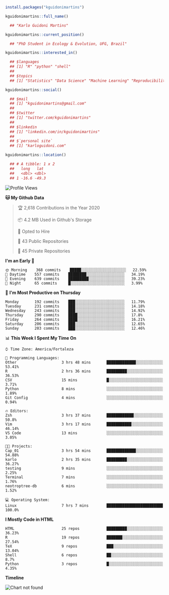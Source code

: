 ```r
install.packages("kguidonimartins")

kguidonimartins::full_name()

  ## "Karlo Guidoni Martins"

kguidonimartins::current_position()

  ## "PhD Student in Ecology & Evolution, UFG, Brazil"

kguidonimartins::interested_in()

  ## $languages
  ## [1] "R" "python" "shell" 
  ##
  ## $topics
  ## [1] "Statistics" "Data Science" "Machine Learning" "Reproducibility"

kguidonimartins::social()

  ## $mail
  ## [1] "kguidonimartins@gmail.com"
  ## 
  ## $twitter
  ## [1] "twitter.com/kguidonimartins"
  ## 
  ## $linkedin
  ## [1] "linkedin.com/in/kguidonimartins"
  ## 
  ## $`personal site`
  ## [1] "karloguidoni.com"

kguidonimartins::location()

  ## # A tibble: 1 x 2
  ##   long   lat
  ##   <dbl> <dbl>
  ## 1 -16.6 -49.3
```

<!--START_SECTION:waka-->
![Profile Views](http://img.shields.io/badge/Profile%20Views-1-blue)

**🐱 My Github Data** 

> 🏆 2,618 Contributions in the Year 2020
 > 
> 📦 4.2 MB Used in Github's Storage 
 > 
> 💼 Opted to Hire
 > 
> 📜 43 Public Repositories
 > 
> 🔑 45 Private Repositories 

**I'm an Early 🐤** 

```text
🌞 Morning    368 commits    █████░░░░░░░░░░░░░░░░░░░░   22.59% 
🌆 Daytime    557 commits    ████████░░░░░░░░░░░░░░░░░   34.19% 
🌃 Evening    639 commits    █████████░░░░░░░░░░░░░░░░   39.23% 
🌙 Night      65 commits     █░░░░░░░░░░░░░░░░░░░░░░░░   3.99%

```
📅 **I'm Most Productive on Thursday** 

```text
Monday       192 commits    ███░░░░░░░░░░░░░░░░░░░░░░   11.79% 
Tuesday      231 commits    ███░░░░░░░░░░░░░░░░░░░░░░   14.18% 
Wednesday    243 commits    ███░░░░░░░░░░░░░░░░░░░░░░   14.92% 
Thursday     290 commits    ████░░░░░░░░░░░░░░░░░░░░░   17.8% 
Friday       264 commits    ████░░░░░░░░░░░░░░░░░░░░░   16.21% 
Saturday     206 commits    ███░░░░░░░░░░░░░░░░░░░░░░   12.65% 
Sunday       203 commits    ███░░░░░░░░░░░░░░░░░░░░░░   12.46%

```


📊 **This Week I Spent My Time On** 

```text
⌚︎ Time Zone: America/Fortaleza

💬 Programming Languages: 
Other                    3 hrs 48 mins       █████████████░░░░░░░░░░░░   53.41% 
R                        2 hrs 36 mins       █████████░░░░░░░░░░░░░░░░   36.53% 
CSV                      15 mins             █░░░░░░░░░░░░░░░░░░░░░░░░   3.71% 
Python                   8 mins              ░░░░░░░░░░░░░░░░░░░░░░░░░   1.89% 
Git Config               4 mins              ░░░░░░░░░░░░░░░░░░░░░░░░░   0.94%

🔥 Editors: 
Zsh                      3 hrs 37 mins       ████████████░░░░░░░░░░░░░   50.8% 
Vim                      3 hrs 17 mins       ███████████░░░░░░░░░░░░░░   46.14% 
VS Code                  13 mins             ░░░░░░░░░░░░░░░░░░░░░░░░░   3.05%

🐱‍💻 Projects: 
Cap_01                   3 hrs 54 mins       █████████████░░░░░░░░░░░░   54.88% 
karlo                    2 hrs 35 mins       █████████░░░░░░░░░░░░░░░░   36.27% 
testing                  9 mins              ░░░░░░░░░░░░░░░░░░░░░░░░░   2.25% 
Terminal                 7 mins              ░░░░░░░░░░░░░░░░░░░░░░░░░   1.76% 
neotroptree-db           6 mins              ░░░░░░░░░░░░░░░░░░░░░░░░░   1.52%

💻 Operating System: 
Linux                    7 hrs 7 mins        █████████████████████████   100.0%

```

**I Mostly Code in HTML** 

```text
HTML                     25 repos            █████████░░░░░░░░░░░░░░░░   36.23% 
R                        19 repos            ███████░░░░░░░░░░░░░░░░░░   27.54% 
TeX                      9 repos             ███░░░░░░░░░░░░░░░░░░░░░░   13.04% 
Shell                    6 repos             ██░░░░░░░░░░░░░░░░░░░░░░░   8.7% 
Python                   3 repos             █░░░░░░░░░░░░░░░░░░░░░░░░   4.35%

```


**Timeline**

![Chart not found](https://github.com/kguidonimartins/kguidonimartins/blob/master/charts/bar_graph.png) 


<!--END_SECTION:waka-->
